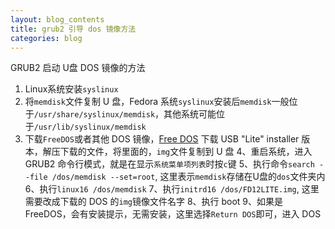 ```yaml
---
layout: blog_contents
title: grub2 引导 dos 镜像方法
categories: blog
---
```


GRUB2 启动 U盘 DOS 镜像的方法
1. Linux系统安装`syslinux`
2. 将`memdisk`文件复制 U 盘，Fedora 系统`syslinux`安装后`memdisk`一般位于`/usr/share/syslinux/memdisk`，其他系统可能位于`/usr/lib/syslinux/memdisk` 
3. 下载`FreeDOS`或者其他 DOS 镜像，[Free DOS](http://www.freedos.org/download/) 下载 USB "Lite" installer 版本，解压下载的文件，将里面的，`img`文件复制到 U 盘 
4、重启系统，进入 GRUB2 命令行模式，就是在显示`系统菜单项列表`时按`c`键 
5、执行命令`search --file /dos/memdisk --set=root`, 这里表示`memdisk`存储在U盘的`dos`文件夹内 
6、执行`linux16 /dos/memdisk` 
7、执行`initrd16 /dos/FD12LITE.img`, 这里需要改成下载的 DOS 的`img`镜像文件名字 
8、执行 boot 
9、如果是 FreeDOS，会有安装提示，无需安装，这里选择`Return DOS`即可，进入 DOS 
